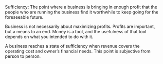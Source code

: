 

Sufficiency: The point where a business is bringing in enough profit that the people who are running the business find it worthwhile to keep going for the foreseeable future.

Business is not necessarily about maximizing profits. Profits are important, but a means to an end. Money is a tool, and the usefulness of that tool depends on what you intended to do with it.

A business reaches a state of sufficiency when revenue covers the operating cost and owner’s financial needs. This point is subjective from person to person.